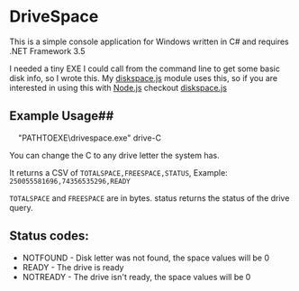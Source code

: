 # DriveSpace #
This is a simple console application for Windows written in C# and requires .NET Framework 3.5

I needed a tiny EXE I could call from the command line to get some basic disk info, so I wrote this. My [diskspace.js](https://github.com/keverw/diskspace.js) module uses this, so if you are interested in using this with [Node.js](http://nodejs.org/) checkout [diskspace.js](https://github.com/keverw/diskspace.js)

## Example Usage##

    "PATHTOEXE\drivespace.exe" drive-C

You can change the C to any drive letter the system has.

It returns a CSV of `TOTALSPACE,FREESPACE,STATUS`, Example: `250055581696,74356535296,READY`

`TOTALSPACE` and `FREESPACE` are in bytes. status returns the status of the drive query.

## Status codes: ##

- NOTFOUND - Disk letter was not found, the space values will be 0
- READY - The drive is ready
- NOTREADY - The drive isn't ready, the space values will be 0
